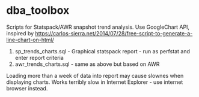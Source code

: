 # dba_toolbox
Scripts for Statspack/AWR snapshot trend analysis.
Use GoogleChart API, inspired by https://carlos-sierra.net/2014/07/28/free-script-to-generate-a-line-chart-on-html/
1) sp_trends_charts.sql - Graphical statspack report - run as perfstat and enter report criteria
2) awr_trends_charts.sql - same as above but based on AWR

Loading more than a week of data into report may cause slownes when displaying charts.
Works terribly slow in Internet Explorer - use internet browser instead.